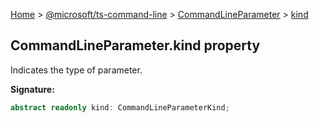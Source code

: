 [Home](./index) &gt; [@microsoft/ts-command-line](./ts-command-line.md) &gt; [CommandLineParameter](./ts-command-line.commandlineparameter.md) &gt; [kind](./ts-command-line.commandlineparameter.kind.md)

## CommandLineParameter.kind property

Indicates the type of parameter.

<b>Signature:</b>

```typescript
abstract readonly kind: CommandLineParameterKind;
```
